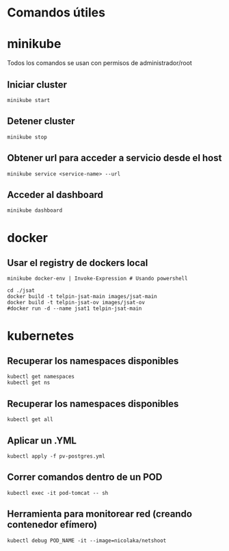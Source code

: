 # Comandos útiles

# minikube
Todos los comandos se usan con permisos de administrador/root
## Iniciar cluster
```console
minikube start
```
## Detener cluster
```console
minikube stop
```

## Obtener url para acceder a servicio desde el host
```console
minikube service <service-name> --url
```

## Acceder al dashboard
```console
minikube dashboard
```

# docker

## Usar el registry de dockers local

```console
minikube docker-env | Invoke-Expression # Usando powershell

cd ./jsat
docker build -t telpin-jsat-main images/jsat-main
docker build -t telpin-jsat-ov images/jsat-ov
#docker run -d --name jsat1 telpin-jsat-main
```

# kubernetes
## Recuperar los namespaces disponibles
```console
kubectl get namespaces
kubectl get ns
```

## Recuperar los namespaces disponibles
```console
kubectl get all
```

## Aplicar un .YML
```console
kubectl apply -f pv-postgres.yml
```

## Correr comandos dentro de un POD
```console
kubectl exec -it pod-tomcat -- sh
```
## Herramienta para monitorear red (creando contenedor efímero)
```console
kubectl debug POD_NAME -it --image=nicolaka/netshoot
```